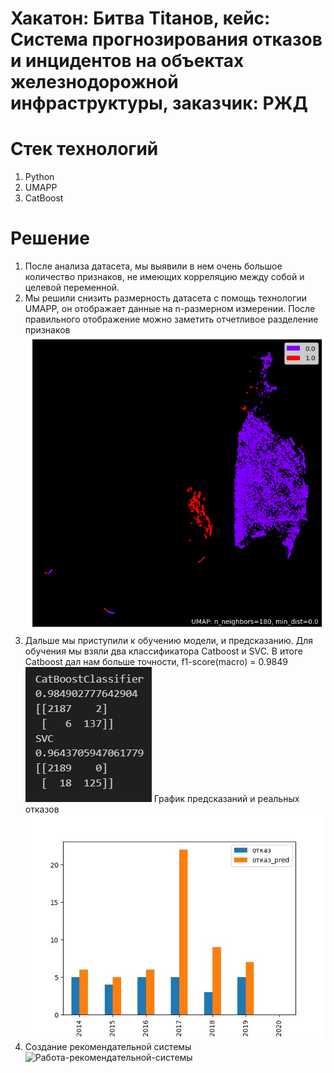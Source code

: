 # Хакатон: Битва Titанов,  кейс: Система прогнозирования отказов и инцидентов на объектах железнодорожной инфраструктуры, заказчик: РЖД
# Стек технологий
1. Python
2. UMAPP
3. CatBoost
# Решение
1. После анализа датасета, мы выявили в нем очень большое количество признаков, не имеющих корреляцию между собой и целевой переменной.<br>
2. Мы решили снизить размерность датасета с помощь технологии UMAPP, он отображает данные на n-размерном измерении. После правильного отображение можно заметить отчетливое разделение признаков<br>
![umapp](https://github.com/IsMarshev/Case-RZD-Battle-of-Titans/blob/main/src/umapp.png)
3. Дальше мы приступили к обучению модели, и предсказанию. Для обучения мы взяли два классификатора Catboost и SVC. В итоге Catboost дал нам больше точности, f1-score(macro) = 0.9849
![score](https://github.com/IsMarshev/Case-RZD-Battle-of-Titans/blob/main/src/image.png)
График предсказаний и реальных отказов
![pred](https://github.com/IsMarshev/Case-RZD-Battle-of-Titans/blob/main/src/%D0%B8%D1%82%D0%BE%D0%B3.jpg)
4. Создание рекомендательной системы
![Работа-рекомендательной-системы](https://github.com/IsMarshev/Case-RZD-Battle-of-Titans/assets/114869741/255b0e07-85e1-4c6d-b8ed-5401aee059c6)
